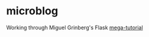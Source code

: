 # microblog

Working through Miguel Grinberg's Flask [mega-tutorial](https://blog.miguelgrinberg.com/post/the-flask-mega-tutorial-part-i-hello-world)

